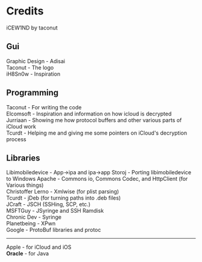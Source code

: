 Credits
=======

iCEW1ND by taconut

Gui
---
Graphic Design - Adisai  
Taconut - The logo  
iH8Sn0w - Inspiration  

Programming
-----------

Taconut - For writing the code  
Elcomsoft - Inspiration and information on how icloud is decrypted  
Jurriaan - Showing me how protocol buffers and other various parts of iCloud work  
Tcurdt - Helping me and giving me some pointers on iCloud's  decryption process  

Libraries
---------

Libimobiledevice - App->ipa and ipa->app
Storoj - Porting libimobiledevice to Windows
Apache - Commons io, Commons Codec, and HttpClient (for Various things)  
Christoffer Lerno - Xmlwise (for plist parsing)  
Tcurdt - jDeb (for turning paths into .deb files)  
JCraft - JSCH (SSHing, SCP, etc.)  
MSFTGuy - JSyringe and SSH Ramdisk  
Chronic Dev - Syringe  
Planetbeing - XPwn  
Google - ProtoBuf libraries and protoc  
_______

Apple - for iCloud and iOS  
__Oracle__ - for Java  
